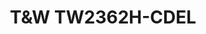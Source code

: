 ---
title: T&W TW2362H-CDEL
has_children: false
redirect_to: /ont-zisa-op151s
layout: default
parent: T&W
---